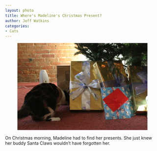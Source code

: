```yaml
---
layout: photo
title: Where's Madeline's Christmas Present?
author: Jeff Watkins
categories:
- Cats
---
```


<figure><img class="photo" src="/photos/IMG_1565.jpg"></figure>

On Christmas morning, Madeline had to find her presents. She just knew her
buddy Santa Claws wouldn’t have forgotten her.

